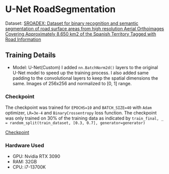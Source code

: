 # U-Net RoadSegmentation

Dataset: [SROADEX: Dataset for binary recognition and semantic segmentation of road surface areas from high resolution Aerial Orthoimages Covering Approximately 8,650 km2 of the Spanish Territory Tagged with Road Information](https://zenodo.org/records/5905850)

## Training Details

- Model: U-Net(Custom)
  I added `nn.BatchNorm2d()` layers to the original U-Net model to speed up the training process. I also added same padding to the convolutional layers to keep the spatial dimensions the same.
  Images of 256x256 and normalized to [0, 1] range.

### Checkpoint

The checkpoint was trained for `EPOCHS=10` and `BATCH_SIZE=40` with `Adam` optimizer, `LR=3e-4` and `BinaryCrossentropy` loss function.
The checkpoint was only trained on 30% of the training data as indicated by `train_final, _ = random_split(train_dataset, [0.3, 0.7], generator=generator)`

[Checkpoint](https://icedrive.net/s/wAygwTzRWhbVTjzG6BjC5SuahijV)


### Hardware Used

- GPU: Nvidia RTX 3090
- RAM: 32GB
- CPU: i7-13700K
